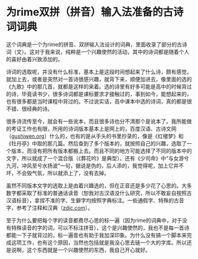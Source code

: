 # 为rime双拼（拼音）输入法准备的古诗词词典

这个词典是一个为rime的拼音、双拼输入法设计的词典，里面收录了部分的古诗词（文）。这对于我来说，纯粹是一个兴趣使然的活动，其中的诗词都是随着个人的喜好由着兴致添加的。

诗词的选取呢，并没有什么标准，基本上是这段时间想起来了什么诗，颇有感觉，就加上去，或者是突然对一首诗很感兴趣，就背下来，顺便加进去，像里面的选的《九歌》中的那几首，就都是这样的来着。选的诗里有好多可能是高中的时候背过的诗，毕竟读书少，很多诗词都是课标要求才接触过的，事到如今，能想起来的，也有很多都是当时课程中背过的。不过说实话，高中课本中选的诗词，真的都是很不错、很经典的诗。

很多诗流传至今，就会有一些讹本，而且很多诗也分不清那个是讹本了。我所能做的考证工作也有限，所用的诗词版本基本上是网上的，百度汉语、古诗文网（[gushiwen.org](http://www.gushiwen.org)）什么的，也有的是从手头的书里抄录的，像是《红楼梦》和《牡丹亭》中取的那几篇。然后查到了多个版本的，就按照自己的兴趣，选取了一个版本，而没有把所有版本都搬上去。而且不同的地方可能选择了不同的版本中的文字，所以就成了一个混合版（《葬花吟》是典型）。还有《少司命》中“与女游兮九河，冲风至兮水扬波”一句，据说是伪的，后人添的，我觉得呢，加上它并不坏，不会毁气氛，所以就添上了，没有去掉。

虽然不同版本文字的选取上是由着兴趣选的，但在正音还是多少花了心思的。大多数字都采取了标准的普通话读音（恕我对古汉语没什么研究，所以不敢妄自按照古汉语标音），拿捏不准的字、生僻字均按照字典标注。一些通假字、特殊的古音字，参考了注释和汉典（[zdic.com](http://www.zdic.com)）。

至于为什么要把每个字的读音都费尽心思的标一遍（因为rime的词典中，对于没有特殊读音的字的词，可以不标注拼音），这个是兴趣使然的，我也不是每一首诗都能一下子就背过的，标一遍音也有助于我加深印象。为什么没有搞一个脚本来完成这项工作，也有这个原因，当然也包括就是我没心思去链一个大的字库。所以还是说啊，这个东西就是一个兴趣使然的东西，我自己开心就好。
